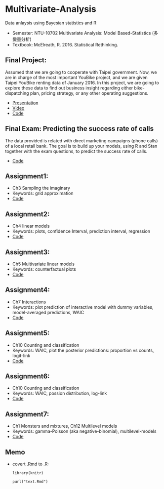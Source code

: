 # Multivariate-Analysis
Data anlaysis using Bayesian statistics and R

- Semester: NTU-10702 Multivariate Analysis: Model Based-Statistics (多變量分析)
- Textbook: McElreath, R. 2016. Statistical Rethinking.

## Final Project: 
Assumed that we are going to cooperate with Taipei government. Now, we are in charge of the most important YouBike project, and we are given Taipei YouBike renting data of January 2016. In this project, we are going to explore these data to find out business insight regarding either bike-dispatching plan, pricing strategy, or any other operating suggestions.
- [Presentation](https://github.com/tzuhsuancheng/Multivariate-Analysis/blob/master/Final_project/QBS_Slide_Group4.pdf)
- [Video](https://youtu.be/6rECr7H1a2Y)
- [Code](https://drive.google.com/open?id=1ZSkYs3Pps6FIg8aXAmeuCoYEX-2BJz8w)

## Final Exam: Predicting the success rate of calls
The data provided is related with direct marketing campaigns (phone calls) of a local retail
bank. The goal is to build up your models, using R and Stan together with the exam questions,
to predict the success rate of calls.
- [Code](https://github.com/tzuhsuancheng/Multivariate-Analysis/blob/master/Final_Exam/final_r07741023.Rmd)


## Assignment1:
- Ch3 Sampling the imaginary
- Keywords: grid approximation
- [Code](https://github.com/tzuhsuancheng/Multivariate-Analysis/blob/master/assignment1/assignment1.Rmd)

## Assignment2:
- Ch4 linear models
- Keywords: plots, confidence Interval, prediction interval, regression
- [Code](https://github.com/tzuhsuancheng/Multivariate-Analysis/blob/master/assignment2/assignment2.Rmd)

## Assignment3:
- Ch5 Multivariate linear models
- Keywords: counterfactual plots
- [Code](https://github.com/tzuhsuancheng/Multivariate-Analysis/blob/master/assignment3/assignment3.Rmd)

## Assignment4:
- Ch7 Interactions
- Keywords: plot prediction of interactive model with dummy variables, model-averaged predictions, WAIC
- [Code](https://github.com/tzuhsuancheng/Multivariate-Analysis/blob/master/assignment4/assignment4.Rmd)

## Assignment5:
- Ch10 Counting and classification
- Keywords: WAIC, plot the posterior predictions: proportion vs counts, logit-link
- [Code](https://github.com/tzuhsuancheng/Multivariate-Analysis/tree/master/assignment5)

## Assignment6:
- Ch10 Counting and classification
- Keywords: WAIC, possion distribution, log-link
- [Code](https://github.com/tzuhsuancheng/Multivariate-Analysis/blob/master/assignment6/assignment6.Rmd)

## Assignment7:
- Ch1 Monsters and mixtures, Ch12 Multilevel models
- Keywords: gamma-Poisson (aka negative-binomial), multilevel-models
- [Code](https://github.com/tzuhsuancheng/Multivariate-Analysis/blob/master/assignment7/assignment7.Rmd)

## Memo
- covert .Rmd to .R:

    `library(knitr)`
    
    `purl("text.Rmd")`
